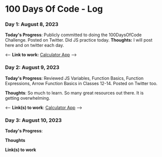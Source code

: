 # 100 Days Of Code - Log

### Day 1: August 8, 2023

**Today's Progress**: Publicly committed to doing the 100DaysOfCode Challenge. Posted on Twitter. Did JS practice today. 
**Thoughts:** I will post here and on twitter each day. 

<-- **Link to work:** [Calculator App](http://www.example.com) -->

### Day 2: August 9, 2023

**Today's Progress**: Reviewed JS Variables, Function Basics, Function Expressions, Arrow Function Basics in Classes 12-14. Posted on Twitter too. 

**Thoughts**: So much to learn. So many great resources out there. It is getting overwhelming. 

<-- **Link(s) to work**: [Calculator App](http://www.example.com) -->


### Day 3: August 10, 2023

**Today's Progress**: 

**Thoughts** 

**Link(s) to work**

